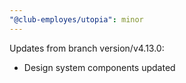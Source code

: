 ```yaml
---
"@club-employes/utopia": minor
---
```


Updates from branch version/v4.13.0:
- Design system components updated

